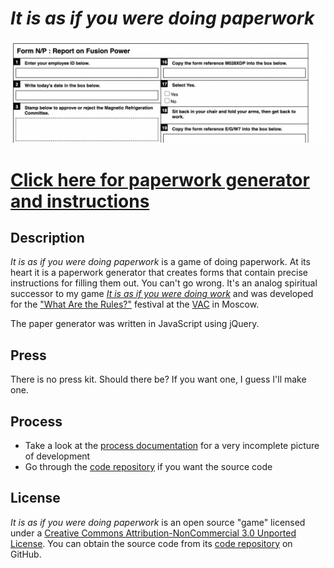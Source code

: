 # *It is as if you were doing paperwork*

![](images/it-is-as-if-you-were-doing-paperwork-banner.png)

# [Click here for paperwork generator and instructions](https://www.pippinbarr.com/it-is-as-if-you-were-doing-paperwork)

## Description
*It is as if you were doing paperwork* is a game of doing paperwork. At its heart it is a paperwork generator that creates forms that contain precise instructions for filling them out. You can't go wrong. It's an analog spiritual successor to my game [*It is as if you were doing work*](https://www.pippinbarr.com/itisasifyouweredoingwork/info) and was developed for the ["What Are the Rules?"](https://v-a-c.org/en/ges2/festival-of-play-and-games-what-are-the-rules) festival at the [VAC](https://v-a-c.org/) in Moscow.

The paper generator was written in JavaScript using jQuery.

## Press
There is no press kit. Should there be? If you want one, I guess I'll make one.

## Process
* Take a look at the [process documentation](../process) for a very incomplete picture of development
* Go through the [code repository](https://www.github.com/pippinbarr/it-is-as-if-you-were-doing-paperwork) if you want the source code

## License
*It is as if you were doing paperwork* is an open source "game" licensed under a [Creative Commons Attribution-NonCommercial 3.0 Unported License](http://creativecommons.org/licenses/by-nc/3.0/). You can obtain the source code from its [code repository](https://github.com/pippinbarr/chesses) on GitHub.
